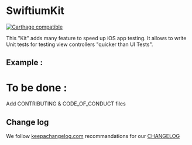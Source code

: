 # SwiftiumKit

[![Carthage compatible](https://img.shields.io/badge/Carthage-compatible-4BC51D.svg?style=flat)](https://github.com/Carthage/Carthage) 

This "Kit" adds many feature to speed up iOS app testing. It allows to write Unit tests for testing view controllers "quicker than UI Tests".

## Example :


# To be done :

Add CONTRIBUTING & CODE_OF_CONDUCT files

## Change log

We follow [keepachangelog.com](http://keepachangelog.com) recommandations for our [CHANGELOG]

[CHANGELOG]: CHANGELOG.md
